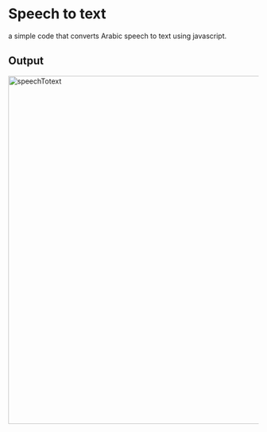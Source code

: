# Speech to text
a simple code that converts Arabic speech to text using javascript.
## Output

<img width="700" alt="speechTotext" src="https://user-images.githubusercontent.com/94991403/179320800-95d240d4-3233-4724-8756-b6bf83a05c32.png">


